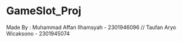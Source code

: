 # GameSlot_Proj
Made By : Muhammad Affan Ilhamsyah - 2301946096 // Taufan Aryo Wicaksono - 2301945074

